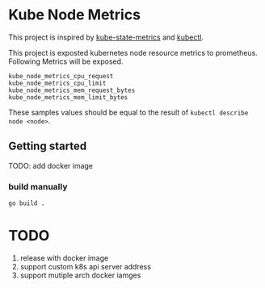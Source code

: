 # Kube Node Metrics

This project is inspired by [kube-state-metrics](https://github.com/kubernetes/kube-state-metrics) and [kubectl](https://github.com/kubernetes/kubectl).

This project is exposted kubernetes node resource metrics to prometheus. Following Metrics will be exposed.
```
kube_node_metrics_cpu_request
kube_node_metrics_cpu_limit
kube_node_metrics_mem_request_bytes
kube_node_metrics_mem_limit_bytes
```

These samples values should be equal to the result of `kubectl describe node <node>`.

## Getting started
TODO: add docker image

### build manually
```bash
go build .
```

# TODO
1. release with docker image
1. support custom k8s api server address
1. support mutiple arch docker iamges